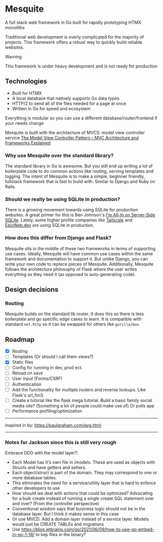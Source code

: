 # Mesquite
A full stack web framework in Go built for rapidly prototyping HTMX monoliths

Traditional web development is overly complicated for the majority of projects. This framework offers a robust way to quickly build reliable websites.

> [!WARNING]  
> This framework is under heavy development and is not ready for production

## Technologies
- Built for HTMX
- A local database that natively supports Go data types
- HTTP/2 to send all of the files needed for a page at once
- Written in Go for speed and ecosystem

Everything is modular so you can use a different database/router/frontend if your needs change

Mesquite is built with the architecture of MVCS: model view controller service [The Model View Controller Pattern – MVC Architecture and Frameworks Explained](https://www.freecodecamp.org/news/the-model-view-controller-pattern-mvc-architecture-and-frameworks-explained/)

### Why use Mesquite over the standard library?
The standard library in Go is awesome. But you still end up writing a lot of boilerplate code to do common actions like routing, serving templates and logging. The intent of Mesquite is to make a simple, beginner friendly, fullstack framework that is fast to build with. Similar to Django and Ruby on Rails.

### Should we really be using SQLite in production?
There is a growing movement towards using SQLite for production websites. A great primer for this is Ben Johnson's [I'm All-In on Server-Side SQLite](https://fly.io/blog/all-in-on-sqlite-litestream/).
Lately, some higher profile companies like [Tailscale](https://tailscale.com/blog/database-for-2022/) and [EpicWeb.dev](https://kentcdodds.com/blog/i-migrated-from-a-postgres-cluster-to-distributed-sqlite-with-litefs) are using SQLite in production.

### How does this differ from Django and Flask?
Mesquite sits in the middle of these two frameworks in terms of supporting use cases. Ideally, Mesquite will have common use cases within the same framework and documentation to support it. But unlike Django, you can write your own code to replace pieces of Mesquite. Additionally, Mesquite follows the architecture philosophy of Flask where the user writes everything as they need it (as opposed to auto-generating code).

## Design decisions
### Routing
Mesquite builds on the standard lib router.
It does this so there is less boilerplate and go specific edge cases to learn.
It is compatible with standard `net.http` so it can be swapped for others like `gorilla/mux`


## Roadmap
- [x] Routing
- [ ] Templates (Or should I call them views?)
- [x] Static files
- [ ] Config for running in dev, prod ect.
- [ ] Reload on save
- [ ] User input (Forms/CSRF)
- [ ] Authentication
- [ ] Add the functionality for multiple routers and reverse lookups. Like Flask's url_for()
- [ ] Create a tutorial like the flask mega tutorial. Build a basic family social media site? (Something a lot of people could make use of) Or polls app
- [ ] Performance profiling/optimization

---

Inspired in by: https://paulgraham.com/avg.html

---

### Notes for Jackson since this is still very rough
Embrace DDD with the model layer?:
- Each Model has it's own file in /models. These are used as objects with Structs and have getters and setters.
- Each object/struct is part of the domain. They may correspond to one or more database tables.
- This eliminates the need for a service/utility layer that is hard to enforce other developers to use
- How should we deal with actions that could be optimized? Advocating for a bulk create instead of running a single create SQL statement over and over? (From the controller perspective)
- Conventional wisdom says that business logic should not be in the database layer. But I think it makes sense in this case
- Or use MVCD. Add a domain layer instead of a service layer. Models would just be CREATE TABLEs and migrations
- Use https://blog.jetbrains.com/go/2021/06/09/how-to-use-go-embed-in-go-1-16/ to kep files in the binary?